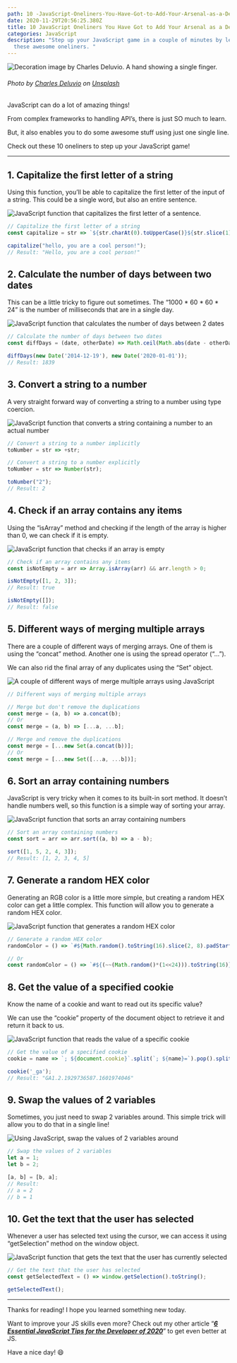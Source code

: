 ```yaml
---
path: 10 -JavaScript-Oneliners-You-Have-Got-to-Add-Your-Arsenal-as-a-Developer
date: 2020-11-29T20:56:25.380Z
title: 10 JavaScript Oneliners You Have Got to Add Your Arsenal as a Developer
categories: JavaScript
description: "Step up your JavaScript game in a couple of minutes by learning
  these awesome oneliners. "
---
```

![Decoration image by Charles Deluvio. A hand showing a single finger.](../../assets/one-bg.jpg)

###### Photo by [Charles Deluvio](https://unsplash.com/@charlesdeluvio?utm_source=unsplash&utm_medium=referral&utm_content=creditCopyText) on [Unsplash](https://unsplash.com/s/photos/one?utm_source=unsplash&utm_medium=referral&utm_content=creditCopyText)

JavaScript can do a lot of amazing things!

From complex frameworks to handling API’s, there is just SO much to learn.

But, it also enables you to do some awesome stuff using just one single line.

Check out these 10 oneliners to step up your JavaScript game!

<hr/>

## 1. Capitalize the first letter of a string

Using this function, you’ll be able to capitalize the first letter of the input of a string. This could be a single word, but also an entire sentence.

![JavaScript function that capitalizes the first letter of a sentence.](../../assets/one-1.png)

```javascript
// Capitalize the first letter of a string
const capitalize = str => `${str.charAt(0).toUpperCase()}${str.slice(1)}`;

capitalize("hello, you are a cool person!");
// Result: "Hello, you are a cool person!"
```

## 2. Calculate the number of days between two dates

This can be a little tricky to figure out sometimes. The “1000 \* 60 \* 60 * 24” is the number of milliseconds that are in a single day.

![JavaScript function that calculates the number of days between 2 dates](../../assets/one-2.png)

```javascript
// Calculate the number of days between two dates
const diffDays = (date, otherDate) => Math.ceil(Math.abs(date - otherDate) / (1000 * 60 * 60 * 24));

diffDays(new Date('2014-12-19'), new Date('2020-01-01'));
// Result: 1839
```

## 3. Convert a string to a number

A very straight forward way of converting a string to a number using type coercion.

![JavaScript function that converts a string containing a number to an actual number](../../assets/one-3.png)

```javascript
// Convert a string to a number implicitly
toNumber = str => +str;

// Convert a string to a number explicitly
toNumber = str => Number(str);

toNumber("2");
// Result: 2
```

## 4. Check if an array contains any items

Using the “isArray” method and checking if the length of the array is higher than 0, we can check if it is empty.

![JavaScript function that checks if an array is empty](../../assets/one-4.png)

```javascript
// Check if an array contains any items
const isNotEmpty = arr => Array.isArray(arr) && arr.length > 0;

isNotEmpty([1, 2, 3]);
// Result: true

isNotEmpty([]);
// Result: false
```

## 5. Different ways of merging multiple arrays

There are a couple of different ways of merging arrays. One of them is using the “concat” method. Another one is using the spread operator (“…”).

We can also rid the final array of any duplicates using the “Set” object.

![A couple of different ways of merge multiple arrays using JavaScript](../../assets/one-5.png)

```javascript
// Different ways of merging multiple arrays

// Merge but don't remove the duplications
const merge = (a, b) => a.concat(b);
// Or
const merge = (a, b) => [...a, ...b];

// Merge and remove the duplications
const merge = [...new Set(a.concat(b))];
// Or
const merge = [...new Set([...a, ...b])];
```

## 6. Sort an array containing numbers

JavaScript is very tricky when it comes to its built-in sort method. It doesn’t handle numbers well, so this function is a simple way of sorting your array.

![JavaScript function that sorts an array containing numbers](../../assets/one-6.png)

```javascript
// Sort an array containing numbers
const sort = arr => arr.sort((a, b) => a - b);

sort([1, 5, 2, 4, 3]);
// Result: [1, 2, 3, 4, 5]
```

## 7. Generate a random HEX color

Generating an RGB color is a little more simple, but creating a random HEX color can get a little complex. This function will allow you to generate a random HEX color.

![JavaScript function that generates a random HEX color](../../assets/one-7.png)

```javascript
// Generate a random HEX color
randomColor = () => `#${Math.random().toString(16).slice(2, 8).padStart(6, '0')}`;

// Or
const randomColor = () => `#${(~~(Math.random()*(1<<24))).toString(16)}`;
```

## 8. Get the value of a specified cookie

Know the name of a cookie and want to read out its specific value?

We can use the “cookie” property of the document object to retrieve it and return it back to us.

![JavaScript function that reads the value of a specific cookie](../../assets/one-8.png)

```javascript
// Get the value of a specified cookie
cookie = name => `; ${document.cookie}`.split(`; ${name}=`).pop().split(';').shift();

cookie('_ga');
// Result: "GA1.2.1929736587.1601974046"
```

## 9. Swap the values of 2 variables

Sometimes, you just need to swap 2 variables around. This simple trick will allow you to do that in a single line!

![Using JavaScript, swap the values of 2 variables around](../../assets/one-9.png)

```javascript
// Swap the values of 2 variables
let a = 1;
let b = 2;

[a, b] = [b, a];
// Result: 
// a = 2
// b = 1
```

## 10. Get the text that the user has selected

Whenever a user has selected text using the cursor, we can access it using “getSelection” method on the window object.

![JavaScript function that gets the text that the user has currently selected](../../assets/one-10.png)

```javascript
// Get the text that the user has selected
const getSelectedText = () => window.getSelection().toString();

getSelectedText();
```

<hr/>

Thanks for reading! I hope you learned something new today.

Want to improve your JS skills even more? Check out my other article “***[6 Essential JavaScript Tips for the Developer of 2020](/blog/6-essential-javascript-tips-for-the-developer-of-2020/)***” to get even better at JS.

Have a nice day! 😄